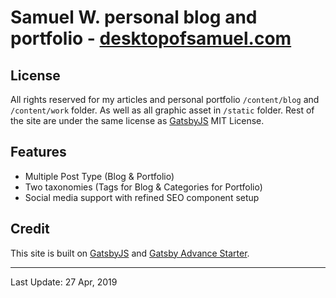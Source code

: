 # Samuel W. personal blog and portfolio -  [desktopofsamuel.com](desktopofsamuel.com)

## License

All rights reserved for my articles and personal portfolio `/content/blog` and `/content/work` folder. As well as all graphic asset in `/static` folder.
Rest of the site are under the same license as [GatsbyJS](https://github.com/gatsbyjs/gatsby) MIT License. 

## Features
- Multiple Post Type (Blog & Portfolio)
- Two taxonomies (Tags for Blog & Categories for Portfolio)
- Social media support with refined SEO component setup

## Credit 

This site is built on [GatsbyJS](https://next.gatsbyjs.org) and [Gatsby Advance Starter](https://github.com/Vagr9K/gatsby-advanced-starter).

---

   Last Update: 27 Apr, 2019   
